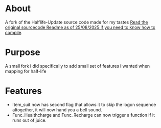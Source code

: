 # About

A fork of the Halflife-Update source code made for my tastes [Read the original sourcecode Readme as of 25/08/2025 if you need to know how to compile](https://github.com/twhl-community/halflife-updated/blob/master/README.md).

# Purpose

A small fork i did specifically to add small set of features i wanted when mapping for half-life

# Features
* Item_suit now has second flag that allows it to skip the logon sequence altogether, it will now hand you a bell sound.
* Func_Healthcharge and Func_Recharge can now trigger a function if it runs out of juice.
